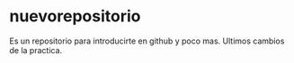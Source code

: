 # nuevorepositorio
Es un repositorio para introducirte en github y poco mas.
Ultimos cambios de la practica.